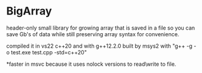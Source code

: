 # BigArray
header-only small library for growing array that is saved in a file so you can save Gb's of data while still preserving array syntax for convenience.

compiled it in vs22 c++20 and with g++12.2.0 built by msys2 with "g++ -g -o test.exe test.cpp -std=c++20"

*faster in msvc because it uses nolock versions to read\write to file.
